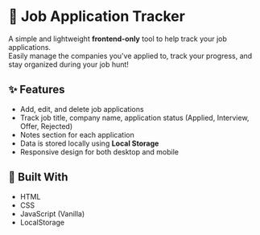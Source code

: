 # 🧾 Job Application Tracker

A simple and lightweight **frontend-only** tool to help track your job applications.  
Easily manage the companies you've applied to, track your progress, and stay organized during your job hunt!

## ✨ Features

- Add, edit, and delete job applications  
- Track job title, company name, application status (Applied, Interview, Offer, Rejected)  
- Notes section for each application  
- Data is stored locally using **Local Storage**  
- Responsive design for both desktop and mobile

## 🚀 Built With

- HTML  
- CSS  
- JavaScript (Vanilla)  
- LocalStorage


